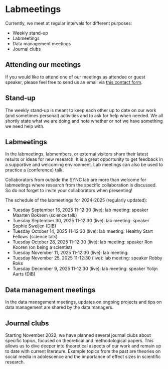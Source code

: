 # Labmeetings

Currently, we meet at regular intervals for different purposes:

<ul>

<li>Weekly stand-up</li>

<li>Labmeetings</li>

<li>Data management meetings</li>

<li>Journal clubs</li>

</ul>

## Attending our meetings

If you would like to attend one of our meetings as attendee or guest speaker, please feel free to send us an email via [this contact form](https://erasmus-synclab.nl/contact/).

## Stand-up

The weekly stand-up is meant to keep each other up to date on our work (and sometimes personal) activities and to ask for help when needed. We all shortly state what we are doing and note whether or not we have something we need help with.

## Labmeetings

In the labmeetings, labmembers, or external visitors share their latest results or ideas for new research. It is a great opportunity to get feedback in a supportive and welcoming environment. Lab meetings can also be used to practice a (conference) talk.

Collaborators from outside the SYNC lab are more than welcome for labmeetings where research from the specific collaboration is discussed. So do not forget to invite your collaborators when presenting!

The schedule of the labmeetings for 2024-2025 (regularly updated):

<ul>

<li>Tuesday September 16, 2025 11-12:30 (live): lab meeting: speaker Maarten Boksem (science talk) </li>

<li>Tuesday September 30, 2025 11-12:30 (live): lab meeting: speaker Sophie Sweijen (DIB) </li>

<li>Tuesday October 14, 2025 11-12:30 (live): lab meeting: Healthy Start Fellows (science talk) </li>

<li>Tuesday October 28, 2025 11-12:30 (live): lab meeting: speaker Ron Kooren (on being a scientist) </li>

<li>Tuesday November 11, 2025 11-12:30 (live): lab meeting:  </li>
<li>Tuesday November 25, 2025 11-12:30 (live): lab meeting: speaker Robby Roks</li>

<li>Tuesday December 9, 2025 11-12:30 (live): lab meeting: speaker Yolijn Aarts (DIB) </li>

</ul>

## Data management meetings

In the data management meetings, updates on ongoing projects and tips on data management are shared by the data managers.


## Journal clubs

Starting November 2022, we have planned several journal clubs about specific topics, focused on theoretical and methodological papers. This allows us to dive deeper into theoretical aspects of our work and remain up to date with current literature. Example topics from the past are theories on social media in adolescence and the importance of effect sizes in scientific research.


